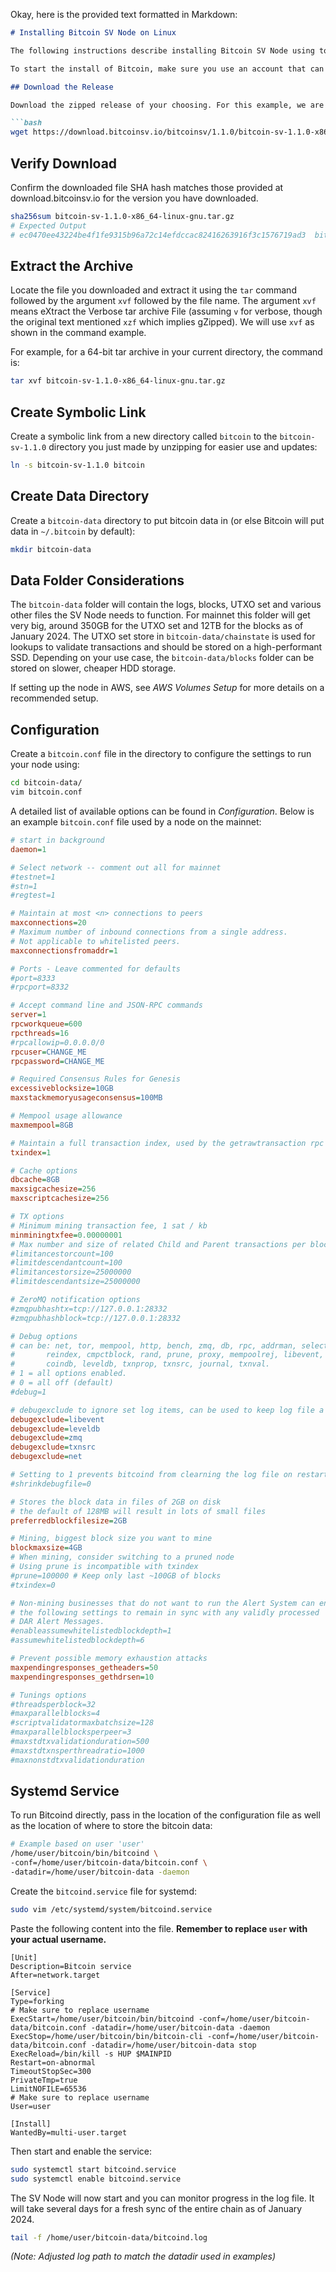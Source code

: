 Okay, here is the provided text formatted in Markdown:

```markdown
# Installing Bitcoin SV Node on Linux

The following instructions describe installing Bitcoin SV Node using tools available in most mainstream Linux distributions. The assumption has been made that you are using a Bourne-like shell such as `bash`.

To start the install of Bitcoin, make sure you use an account that can use `su` or `sudo` to install software into directories owned by the root user.

## Download the Release

Download the zipped release of your choosing. For this example, we are using 1.1.0 (note: the original text mentions 1.0.16 earlier but uses 1.1.0 in the commands).

```bash
wget https://download.bitcoinsv.io/bitcoinsv/1.1.0/bitcoin-sv-1.1.0-x86_64-linux-gnu.tar.gz
```

## Verify Download

Confirm the downloaded file SHA hash matches those provided at download.bitcoinsv.io for the version you have downloaded.

```bash
sha256sum bitcoin-sv-1.1.0-x86_64-linux-gnu.tar.gz
# Expected Output
# ec0470ee43224be4f1fe9315b96a72c14efdccac82416263916f3c1576719ad3  bitcoin-sv-1.1.0-x86_64-linux-gnu.tar.gz
```

## Extract the Archive

Locate the file you downloaded and extract it using the `tar` command followed by the argument `xvf` followed by the file name. The argument `xvf` means eXtract the Verbose tar archive File (assuming `v` for verbose, though the original text mentioned `xzf` which implies gZipped). We will use `xvf` as shown in the command example.

For example, for a 64-bit tar archive in your current directory, the command is:

```bash
tar xvf bitcoin-sv-1.1.0-x86_64-linux-gnu.tar.gz
```

## Create Symbolic Link

Create a symbolic link from a new directory called `bitcoin` to the `bitcoin-sv-1.1.0` directory you just made by unzipping for easier use and updates:

```bash
ln -s bitcoin-sv-1.1.0 bitcoin
```

## Create Data Directory

Create a `bitcoin-data` directory to put bitcoin data in (or else Bitcoin will put data in `~/.bitcoin` by default):

```bash
mkdir bitcoin-data
```

## Data Folder Considerations

The `bitcoin-data` folder will contain the logs, blocks, UTXO set and various other files the SV Node needs to function. For mainnet this folder will get very big, around 350GB for the UTXO set and 12TB for the blocks as of January 2024. The UTXO set store in `bitcoin-data/chainstate` is used for lookups to validate transactions and should be stored on a high-performant SSD. Depending on your use case, the `bitcoin-data/blocks` folder can be stored on slower, cheaper HDD storage.

If setting up the node in AWS, see *AWS Volumes Setup* for more details on a recommended setup.

## Configuration

Create a `bitcoin.conf` file in the directory to configure the settings to run your node using:

```bash
cd bitcoin-data/
vim bitcoin.conf
```

A detailed list of available options can be found in *Configuration*. Below is an example `bitcoin.conf` file used by a node on the mainnet:

```ini
# start in background
daemon=1

# Select network -- comment out all for mainnet
#testnet=1
#stn=1
#regtest=1

# Maintain at most <n> connections to peers
maxconnections=20
# Maximum number of inbound connections from a single address.
# Not applicable to whitelisted peers.
maxconnectionsfromaddr=1

# Ports - Leave commented for defaults
#port=8333
#rpcport=8332

# Accept command line and JSON-RPC commands
server=1
rpcworkqueue=600
rpcthreads=16
#rpcallowip=0.0.0.0/0
rpcuser=CHANGE_ME
rpcpassword=CHANGE_ME

# Required Consensus Rules for Genesis
excessiveblocksize=10GB
maxstackmemoryusageconsensus=100MB

# Mempool usage allowance
maxmempool=8GB

# Maintain a full transaction index, used by the getrawtransaction rpc call
txindex=1

# Cache options
dbcache=8GB
maxsigcachesize=256
maxscriptcachesize=256

# TX options
# Minimum mining transaction fee, 1 sat / kb
minminingtxfee=0.00000001
# Max number and size of related Child and Parent transactions per block template
#limitancestorcount=100
#limitdescendantcount=100
#limitancestorsize=25000000
#limitdescendantsize=25000000

# ZeroMQ notification options
#zmqpubhashtx=tcp://127.0.0.1:28332
#zmqpubhashblock=tcp://127.0.0.1:28332

# Debug options
# can be: net, tor, mempool, http, bench, zmq, db, rpc, addrman, selectcoins,
#       reindex, cmpctblock, rand, prune, proxy, mempoolrej, libevent,
#       coindb, leveldb, txnprop, txnsrc, journal, txnval.
# 1 = all options enabled.
# 0 = all off (default)
#debug=1

# debugexclude to ignore set log items, can be used to keep log file a bit cleaner
debugexclude=libevent
debugexclude=leveldb
debugexclude=zmq
debugexclude=txnsrc
debugexclude=net

# Setting to 1 prevents bitcoind from clearning the log file on restart. 0/off is default
#shrinkdebugfile=0

# Stores the block data in files of 2GB on disk
# the default of 128MB will result in lots of small files
preferredblockfilesize=2GB

# Mining, biggest block size you want to mine
blockmaxsize=4GB
# When mining, consider switching to a pruned node
# Using prune is incompatible with txindex
#prune=100000 # Keep only last ~100GB of blocks
#txindex=0

# Non-mining businesses that do not want to run the Alert System can enable
# the following settings to remain in sync with any validly processed
# DAR Alert Messages.
#enableassumewhitelistedblockdepth=1
#assumewhitelistedblockdepth=6

# Prevent possible memory exhaustion attacks
maxpendingresponses_getheaders=50
maxpendingresponses_gethdrsen=10

# Tunings options
#threadsperblock=32
#maxparallelblocks=4
#scriptvalidatormaxbatchsize=128
#maxparallelblocksperpeer=3
#maxstdtxvalidationduration=500
#maxstdtxnsperthreadratio=1000
#maxnonstdtxvalidationduration
```

## Systemd Service

To run Bitcoind directly, pass in the location of the configuration file as well as the location of where to store the bitcoin data:

```bash
# Example based on user 'user'
/home/user/bitcoin/bin/bitcoind \
-conf=/home/user/bitcoin-data/bitcoin.conf \
-datadir=/home/user/bitcoin-data -daemon
```

Create the `bitcoind.service` file for systemd:

```bash
sudo vim /etc/systemd/system/bitcoind.service
```

Paste the following content into the file. **Remember to replace `user` with your actual username.**

```systemd
[Unit]
Description=Bitcoin service
After=network.target

[Service]
Type=forking
# Make sure to replace username
ExecStart=/home/user/bitcoin/bin/bitcoind -conf=/home/user/bitcoin-data/bitcoin.conf -datadir=/home/user/bitcoin-data -daemon
ExecStop=/home/user/bitcoin/bin/bitcoin-cli -conf=/home/user/bitcoin-data/bitcoin.conf -datadir=/home/user/bitcoin-data stop
ExecReload=/bin/kill -s HUP $MAINPID
Restart=on-abnormal
TimeoutStopSec=300
PrivateTmp=true
LimitNOFILE=65536
# Make sure to replace username
User=user

[Install]
WantedBy=multi-user.target
```

Then start and enable the service:

```bash
sudo systemctl start bitcoind.service
sudo systemctl enable bitcoind.service
```

The SV Node will now start and you can monitor progress in the log file. It will take several days for a fresh sync of the entire chain as of January 2024.

```bash
tail -f /home/user/bitcoin-data/bitcoind.log
```
*(Note: Adjusted log path to match the datadir used in examples)*
```

